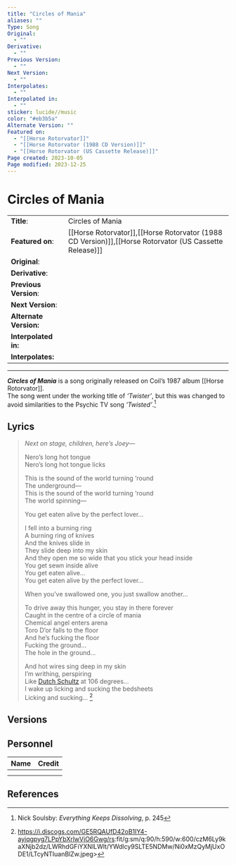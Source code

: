 ```yaml
---
title: "Circles of Mania"
aliases: ""
Type: Song
Original:
  - ""
Derivative:
  - ""
Previous Version:
  - ""
Next Version:
  - ""
Interpolates:
  - ""
Interpolated in:
  - ""
sticker: lucide//music
color: "#eb3b5a"
Alternate Version: ""
Featured on:
  - "[[Horse Rotorvator]]"
  - "[[Horse Rotorvator (1988 CD Version)]]"
  - "[[Horse Rotorvator (US Cassette Release)]]"
Page created: 2023-10-05
Page modified: 2023-12-25
---
```


# Circles of Mania

|  |  |
| --- | --- |
| __Title__: | Circles of Mania |
| __Featured on__: | [[Horse Rotorvator]],[[Horse Rotorvator (1988 CD Version)]],[[Horse Rotorvator (US Cassette Release)]] |
| __Original__: |  |
| __Derivative__: |  |
| __Previous Version__: |  |
| __Next Version__: |  |
| __Alternate Version:__ |  |
| __Interpolated in:__ |  |
| __Interpolates:__ |  |

---

*__Circles of Mania__* is a song originally released on Coil’s 1987 album [[Horse Rotorvator]].  
The song went under the working title of *‘Twister’*, but this was changed to avoid similarities to the Psychic TV song *‘Twisted’*.[^1]

## Lyrics

> *Next on stage, children, here’s Joey—*
>
> Nero’s long hot tongue  
> Nero’s long hot tongue licks
>
> This is the sound of the world turning ‘round  
> The underground—  
> This is the sound of the world turning ‘round  
> The world spinning—
>
> You get eaten alive by the perfect lover…
>
> I fell into a burning ring  
> A burning ring of knives  
> And the knives slide in  
> They slide deep into my skin  
> And they open me so wide that you stick your head inside  
> You get sewn inside alive  
> You  get eaten alive…  
> You get eaten alive by the perfect lover…
>
> When you’ve swallowed one, you just swallow another…
>
> To drive away this hunger, you stay in there forever  
> Caught in the centre of a circle of mania  
> Chemical angel enters arena  
> Toro D’or falls to the floor  
> And he’s fucking the floor  
> Fucking the ground…  
> The hole in the ground…
>
> And hot wires sing deep in my skin  
> I’m writhing, perspiring  
> Like [Dutch Schultz](https://en.wikipedia.org/wiki/Dutch_Schultz#Death) at 106 degrees…  
> I wake up licking and sucking the bedsheets  
> Licking and sucking… [^2]

## Versions

## Personnel

|Name|Credit|
|---|---|
|||
|||

## References

[^1]: Nick Soulsby: *Everything Keeps Dissolving*, p. 245
[^2]: <https://i.discogs.com/GE5RQAUfD42oB1IY4-ayiqgpyg7LPpYbXrlwVjO6Gwg/rs>:fit/g:sm/q:90/h:590/w:600/czM6Ly9kaXNjb2dz/LWRhdGFiYXNlLWlt/YWdlcy9SLTE5NDMw/Ni0xMzQyMjUxODE1/LTcyNTIuanBlZw.jpeg>
